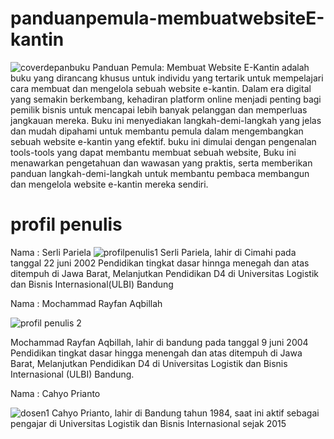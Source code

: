 # panduanpemula-membuatwebsiteE-kantin
![coverdepanbuku](https://github.com/rayfanaqbil/panduanpemula-membuatwebsiteE-kantin/assets/114634943/7eb71143-76d8-4812-8115-4df6da26c6eb)
Panduan Pemula: Membuat Website E-Kantin adalah buku yang dirancang khusus untuk individu yang tertarik untuk mempelajari cara membuat dan mengelola sebuah website e-kantin. Dalam era digital yang semakin berkembang, kehadiran platform online menjadi penting bagi pemilik bisnis untuk mencapai lebih banyak pelanggan dan memperluas jangkauan mereka. Buku ini menyediakan langkah-demi-langkah yang jelas dan mudah dipahami untuk membantu pemula dalam mengembangkan sebuah website e-kantin yang efektif. 
buku ini dimulai dengan pengenalan tools-tools yang dapat membantu membuat sebuah website,
Buku ini menawarkan pengetahuan dan wawasan yang praktis, serta memberikan panduan langkah-demi-langkah untuk membantu pembaca membangun dan mengelola website e-kantin mereka sendiri.

# profil penulis 
Nama : Serli Pariela
![profilpenulis1](https://github.com/rayfanaqbil/panduanpemula-membuatwebsiteE-kantin/assets/114634943/9913a333-2a87-4235-9e6c-81ca8199046e)
Serli Pariela, lahir di Cimahi pada tanggal 22 juni 2002 Pendidikan tingkat dasar hinnga menegah dan atas ditempuh di Jawa Barat, Melanjutkan Pendidikan D4 di Universitas Logistik dan Bisnis Internasional(ULBI) Bandung

Nama : Mochammad Rayfan Aqbillah

![profil penulis 2](https://github.com/rayfanaqbil/panduanpemula-membuatwebsiteE-kantin/assets/114634943/2241460f-319f-489c-b59c-af92a5d8fa52)

Mochammad Rayfan Aqbillah, lahir di bandung pada tanggal 9 juni 2004 Pendidikan tingkat dasar hingga menengah dan atas ditempuh di Jawa Barat, Melanjutkan Pendidikan D4 di Universitas Logistik dan Bisnis Internasional (ULBI) Bandung.

Nama : Cahyo Prianto 

![dosen1](https://github.com/rayfanaqbil/panduanpemula-membuatwebsiteE-kantin/assets/114634943/9e372c1f-2b02-4364-a3f7-97fe1f373cfe)
Cahyo Prianto, lahir di Bandung tahun 1984, saat ini aktif sebagai pengajar di Universitas Logistik dan Bisnis Internasional sejak 2015

